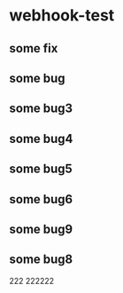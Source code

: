 # webhook-test
## some fix
## some bug
## some bug3
## some bug4
## some bug5
## some bug6
## some bug9
## some bug8
222
222222
